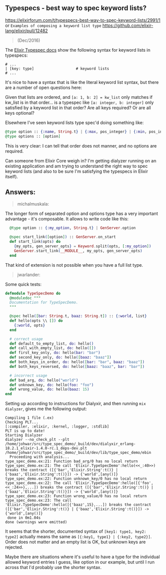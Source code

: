 ## Typespecs - best way to spec keyword lists?

https://elixirforum.com/t/typespecs-best-way-to-spec-keyword-lists/2991/1
or `Examples of composing a keyword list type`
https://github.com/elixir-lang/elixir/pull/12482

> (Dec/2016)

The [Elixir Typespec docs][1] show the following syntax for keyword lists in typespecs:

```
# ...
| [key: type]                   # keyword lists
# ...
```

It's nice to have a syntax that is like the literal keyword list syntax,
but there are a number of open questions here:


  Given that lists are ordered, and `[a: 1, b: 2] = kw_list` only matches if
  kw_list is in that order... is a typespec like `[a: integer, b: integer]`
  only satisfied by a keyword list in that order?
  Are all keys required? Or are all keys optional?

Elsewhere I've seen keyword lists type spec'd doing something like:

```elixir
@type option :: {:name, String.t} | {:max, pos_integer} | {:min, pos_integer}
@type options :: [option]
```

This is very clear: I can tell that order does not manner, and
no options are required.

Can someone from Elixir Core weigh in?
I'm getting dialyzer running on an existing application and
am trying to understand the right way to spec keyword lists
(and also to be sure I'm satisfying the typespecs in Elixir itself).

[1]: http://elixir-lang.org/docs/v1.3/elixir/typespecs.html



## Answers:

> michalmuskala:

The longer form of separated option and options type
has a very important advantage - it's composable.
It allows to write code like this:

```elixir
  @type option :: {:my_option, String.t} | GenServer.option

  @spec start_link([option]) :: GenServer.on_start
  def start_link(opts) do
    {my_opts, gen_server_opts} = Keyword.split(opts, [:my_option])
    GenServer.start_link(__MODULE__, my_opts, gen_server_opts)
  end
```

That kind of extension is not possible when you have a full list type.


> jwarlander:

Some quick tests:

```elixir
defmodule TypeSpecDemo do
  @moduledoc """
  Documentation for TypeSpecDemo.
  """

  @spec hello([bar: String.t, baaz: String.t]) :: {:world, list}
  def hello(opts \\ []) do
    {:world, opts}
  end

  # correct usage
  def default_to_empty_list, do: hello()
  def call_with_empty_list, do: hello([])
  def first_key_only, do: hello(bar: "bar")
  def second_key_only, do: hello([baaz: "baaz"])
  def both_keys_in_order, do: hello([bar: "bar", baaz: "baaz"])
  def both_keys_reversed, do: hello([baaz: "baaz", bar: "bar"])

  # incorrect usage
  def bad_arg, do: hello("world")
  def unknown_key, do: hello(foo: "foo")
  def wrong_value, do: hello(baaz: 15)
end
```

Setting up according to instructions for Dialyxir, and then
running `mix dialyzer`, gives me the following output:

```
Compiling 1 file (.ex)
Checking PLT...
[:compiler, :elixir, :kernel, :logger, :stdlib]
PLT is up to date!
Starting Dialyzer
dialyzer --no_check_plt --plt /home/johwar/src/type_spec_demo/_build/dev/dialyxir_erlang-18.2.1_elixir-1.4.0-rc.1_deps-dev.plt /home/johwar/src/type_spec_demo/_build/dev/lib/type_spec_demo/ebin
  Proceeding with analysis...
type_spec_demo.ex:21: Function bad_arg/0 has no local return
type_spec_demo.ex:21: The call 'Elixir.TypeSpecDemo':hello(<<_:40>>) breaks the contract ([{'bar','Elixir.String':t()} | {'baaz','Elixir.String':t()}]) -> {'world',[any()]}
type_spec_demo.ex:22: Function unknown_key/0 has no local return
type_spec_demo.ex:22: The call 'Elixir.TypeSpecDemo':hello([{'foo',<<_:24>>},...]) breaks the contract ([{'bar','Elixir.String':t()} | {'baaz','Elixir.String':t()}]) -> {'world',[any()]}
type_spec_demo.ex:23: Function wrong_value/0 has no local return
type_spec_demo.ex:23: The call 'Elixir.TypeSpecDemo':hello([{'baaz',15},...]) breaks the contract ([{'bar','Elixir.String':t()} | {'baaz','Elixir.String':t()}]) -> {'world',[any()]}
 done in 0m1.04s
done (warnings were emitted)
```

It seems that the shorter, documented syntax of `[key1: type1, key2: type2]`
actually means the same as `[{:key1, type1} | {:key2, type2}]`.
Order does not matter and an empty list is OK, but unknown keys are rejected.

Maybe there are situations where
it's useful to have a type for the individual allowed keyword entries I guess,
like option in our example, but until I run across that I'd probably use the
shorter syntax.
